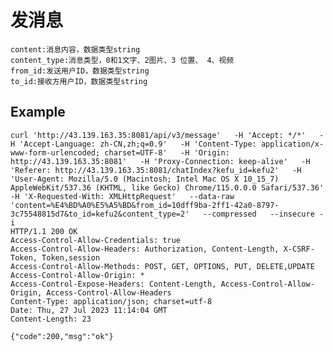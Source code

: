 # 发消息

    content:消息内容，数据类型string
    content_type:消息类型，0和1文字、2图片、3 位置、 4、视频
    from_id:发送用户ID，数据类型string
    to_id:接收方用户ID，数据类型string


## Example 


    curl 'http://43.139.163.35:8081/api/v3/message'   -H 'Accept: */*'   -H 'Accept-Language: zh-CN,zh;q=0.9'   -H 'Content-Type: application/x-www-form-urlencoded; charset=UTF-8'   -H 'Origin: http://43.139.163.35:8081'   -H 'Proxy-Connection: keep-alive'   -H 'Referer: http://43.139.163.35:8081/chatIndex?kefu_id=kefu2'   -H 'User-Agent: Mozilla/5.0 (Macintosh; Intel Mac OS X 10_15_7) AppleWebKit/537.36 (KHTML, like Gecko) Chrome/115.0.0.0 Safari/537.36'   -H 'X-Requested-With: XMLHttpRequest'   --data-raw 'content=%E4%BD%A0%E5%A5%BD&from_id=10dff9ba-2ff1-42a0-8797-3c75548815d7&to_id=kefu2&content_type=2'   --compressed   --insecure -i
    HTTP/1.1 200 OK
    Access-Control-Allow-Credentials: true
    Access-Control-Allow-Headers: Authorization, Content-Length, X-CSRF-Token, Token,session
    Access-Control-Allow-Methods: POST, GET, OPTIONS, PUT, DELETE,UPDATE
    Access-Control-Allow-Origin: *
    Access-Control-Expose-Headers: Content-Length, Access-Control-Allow-Origin, Access-Control-Allow-Headers
    Content-Type: application/json; charset=utf-8
    Date: Thu, 27 Jul 2023 11:14:04 GMT
    Content-Length: 23

    {"code":200,"msg":"ok"}